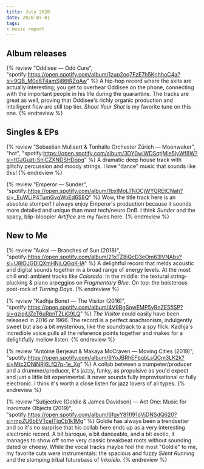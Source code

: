 ```yaml
---
title: July 2020
date: 2020-07-01
tags:
- music report
---
```


## Album releases

{% review "Oddisee — Odd Cure",
  "spotify:https://open.spotify.com/album/1zup2oq7FzE7h5KnhhoC4a?si=9QB_M0e8T4amSj86tRZqAw"
%}
  A hip-hop record where the skits are actually interesting; you get to overhear Oddisee on the phone, connecting with the important people in his life during the quarantine. The tracks are great as well, proving that Oddisee's richly organic production and intelligent flow are still top tier. _Shoot Your Shot_ is my favorite tune on this one.
{% endreview %}


## Singles & EPs

{% review "Sebastian Mullaert & Tonhalle Orchester Zürich — Moonwaker", "hot",
  "spotify:https://open.spotify.com/album/3DY0wIWDSqtjMle5lyWf8W?si=tGJGuzt-SniCZXNDSHDopg"
%}
  A dramatic deep house track with glitchy percussion and moody strings. I love "dance" music that sounds like this!
{% endreview %}

{% review "Emperor — Sunder",
  "spotify:https://open.spotify.com/album/1bxlMoLTNOCjWYQREtCNah?si=_EuWLiP4TumGvqWoEd6S8Q"
%}
  Wow, the title track here is an absolute stomper! I always enjoy Emperor's production because it sounds more detailed and unique than most tech/neuro DnB. I think _Sunder_ and the spacy, blip-bloopier _Artifice_ are my faves here.
{% endreview %}


## New to Me

{% review "Aukai — Branches of Sun (2018)",
  "spotify:https://open.spotify.com/album/21xTZ8iQcD3eOm63lVNAbs?si=U8lOJGDlQXmHNiLQGqK-IA"
%}
  A delightful record that melds acoustic and digital sounds together in a broad range of energy levels. At the most chill end: ambient tracks like _Colorado_. In the middle: the textural string-plucking & piano arpeggios on _Fragmentary Blue_. On top: the boisterous post-rock of _Turning Days_.
{% endreview %}

{% review "Kadhja Bonet — The Visitor (2016)",
  "spotify:https://open.spotify.com/album/4V9BgSnwEMP5yRnZE5flSP?si=gzjojUZcT6uRpnTZLjG9LQ"
%}
  _The Visitor_ could easily have been released in 2016 or 1966. The record is a perfect anachronism, indulgently sweet but also a bit mysterious, like the soundtrack to a spy flick. Kadhja's incredible voice pulls all the reference points together and makes for a delightfully mellow listen.
{% endreview %}

{% review "Antoine Berjeaut & Makaya McCraven — Moving Cities (2019)",
  "spotify:https://open.spotify.com/album/6YoJBRhEFbqbLsQCm3LK2k?si=Mtc2ONiNRj6LfQ7p-1e_Xg"
%}
  A collab between a trumpeter/producer and a drummer/producer, it's jazzy, funky, as propulsive as you'd expect and just a little bit experimental. It never sounds fully improvisational or fully electronic. I think it's worth a close listen for jazz lovers of all types.
{% endreview %}

{% review "Subjective (Goldie & James Davidson) — Act One: Music for Inanimate Objects (2019)",
  "spotify:https://open.spotify.com/album/6fgyY81fI91dVjDNSdQ620?si=mpZU6bEVTcelTigCb1k1Mg"
%}
  Goldie has always been a trendsetter and so it's no surprise that his collab here ends up as a very interesting electronic record. A bit baroque, a bit danceable, and a bit exotic, it manages to show off some very classic breakbeat roots without sounding dated or cheesy. While the vocal tracks maybe feel the most "Goldie" to me, my favorite cuts were instrumentals: the spacious and fuzzy _Silent Running_ and the stomping tribal futurebass of _Inkolelo_.
{% endreview %}
